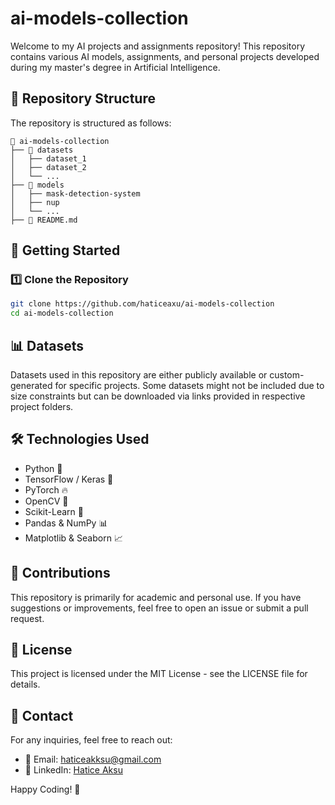 # ai-models-collection

Welcome to my AI projects and assignments repository! This repository contains various AI models, assignments, and personal projects developed during my master's degree in Artificial Intelligence.

## 📌 Repository Structure

The repository is structured as follows:

```
📂 ai-models-collection
├── 📂 datasets
│   ├── dataset_1
│   ├── dataset_2
│   └── ...
├── 📂 models
│   ├── mask-detection-system
│   ├── nup
│   └── ...
├── 📜 README.md
```

## 🚀 Getting Started

### 1️⃣ Clone the Repository
```bash
git clone https://github.com/haticeaxu/ai-models-collection
cd ai-models-collection
```

## 📊 Datasets
Datasets used in this repository are either publicly available or custom-generated for specific projects. Some datasets might not be included due to size constraints but can be downloaded via links provided in respective project folders.

## 🛠 Technologies Used
- Python 🐍
- TensorFlow / Keras 🧠
- PyTorch 🔥
- OpenCV 📸
- Scikit-Learn 🎯
- Pandas & NumPy 📊
- Matplotlib & Seaborn 📈

## 📌 Contributions
This repository is primarily for academic and personal use. If you have suggestions or improvements, feel free to open an issue or submit a pull request.

## 📜 License
This project is licensed under the MIT License - see the LICENSE file for details.

## 📩 Contact
For any inquiries, feel free to reach out:
- 📧 Email: haticeakksu@gmail.com
- 🔗 LinkedIn: [Hatice Aksu](https://www.linkedin.com/in/hatice-a-3aa107248/)

Happy Coding! 🚀
